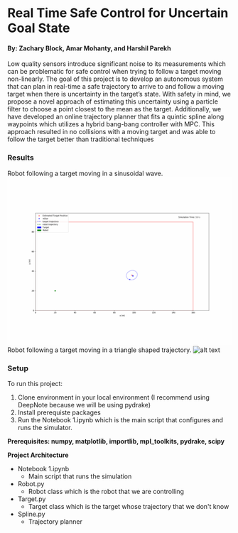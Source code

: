 # Real Time Safe Control for Uncertain Goal State
#### By: Zachary Block, Amar Mohanty, and Harshil Parekh
Low quality sensors introduce significant noise to its measurements which can be problematic for safe
control when trying to follow a target moving non-linearly. The goal of this project is to develop an autonomous
system that can plan in real-time a safe trajectory to arrive to and follow a moving target when there is uncertainty
in the target’s state. With safety in mind, we propose a novel approach of estimating this uncertainty using a particle
filter to choose a point closest to the mean as the target. Additionally, we have developed an online trajectory planner
that fits a quintic spline along waypoints which utilizes a hybrid bang-bang controller with MPC. This approach
resulted in no collisions with a moving target and was able to follow the target better than traditional techniques
### Results
Robot following a target moving in a sinusoidal wave.
![alt text](sine_trajectory.gif)
Robot following a target moving in a triangle shaped trajectory.
![alt text](triangle_trajectory.gif)
### Setup
To run this project:
1. Clone environment in your local environment (I recommend using DeepNote because we will be using pydrake)
2. Install prerequiste packages
3. Run the Notebook 1.ipynb which is the main script that configures and runs the simulator.

**Prerequisites: numpy, matplotlib, importlib, mpl_toolkits, pydrake, scipy**

**Project Architecture**

- Notebook 1.ipynb
  - Main script that runs the simulation
- Robot.py
  - Robot class which is the robot that we are controlling
- Target.py
  - Target class which is the target whose trajectory that we don't know
- Spline.py
  - Trajectory planner
